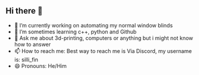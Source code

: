 ## Hi there 👋

<!--
**VilkkuKoo/VilkkuKoo** is a ✨ _special_ ✨ repository because its `README.md` (this file) appears on your GitHub profile.
- 🤔 I’m looking for help with ...
- 👯 I’m looking to collaborate on ...
- ⚡ Fun fact: 
-->

- 🔭 I’m currently working on automating my normal window blinds
- 🌱 I’m sometimes learning c++, python and Github
- 💬 Ask me about 3d-printing, computers or anything but i might not know how to answer
- 📫 How to reach me: Best way to reach me is Via Discord, my username is: silli_fin
- 😄 Pronouns: He/Him
